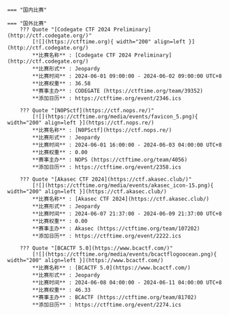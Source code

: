     === "国内比赛"
    
    === "国外比赛"
        ??? Quote "[Codegate CTF 2024 Preliminary](http://ctf.codegate.org/)"  
            [![](https://ctftime.org){ width="200" align=left }](http://ctf.codegate.org/)  
            **比赛名称** : [Codegate CTF 2024 Preliminary](http://ctf.codegate.org/)  
            **比赛形式** : Jeopardy  
            **比赛时间** : 2024-06-01 09:00:00 - 2024-06-02 09:00:00 UTC+8  
            **比赛权重** : 36.58  
            **赛事主办** : CODEGATE (https://ctftime.org/team/39352)  
            **添加日历** : https://ctftime.org/event/2346.ics  
            
        ??? Quote "[N0PSctf](https://ctf.nops.re/)"  
            [![](https://ctftime.org/media/events/favicon_5.png){ width="200" align=left }](https://ctf.nops.re/)  
            **比赛名称** : [N0PSctf](https://ctf.nops.re/)  
            **比赛形式** : Jeopardy  
            **比赛时间** : 2024-06-01 16:00:00 - 2024-06-03 04:00:00 UTC+8  
            **比赛权重** : 0.00  
            **赛事主办** : NOPS (https://ctftime.org/team/4056)  
            **添加日历** : https://ctftime.org/event/2358.ics  
            
        ??? Quote "[Akasec CTF 2024](https://ctf.akasec.club/)"  
            [![](https://ctftime.org/media/events/akasec_icon-15.png){ width="200" align=left }](https://ctf.akasec.club/)  
            **比赛名称** : [Akasec CTF 2024](https://ctf.akasec.club/)  
            **比赛形式** : Jeopardy  
            **比赛时间** : 2024-06-07 21:37:00 - 2024-06-09 21:37:00 UTC+8  
            **比赛权重** : 0.00  
            **赛事主办** : Akasec (https://ctftime.org/team/107202)  
            **添加日历** : https://ctftime.org/event/2222.ics  
            
        ??? Quote "[BCACTF 5.0](https://www.bcactf.com/)"  
            [![](https://ctftime.org/media/events/bcactflogoocean.png){ width="200" align=left }](https://www.bcactf.com/)  
            **比赛名称** : [BCACTF 5.0](https://www.bcactf.com/)  
            **比赛形式** : Jeopardy  
            **比赛时间** : 2024-06-08 04:00:00 - 2024-06-11 04:00:00 UTC+8  
            **比赛权重** : 46.33  
            **赛事主办** : BCACTF (https://ctftime.org/team/81702)  
            **添加日历** : https://ctftime.org/event/2274.ics  
            